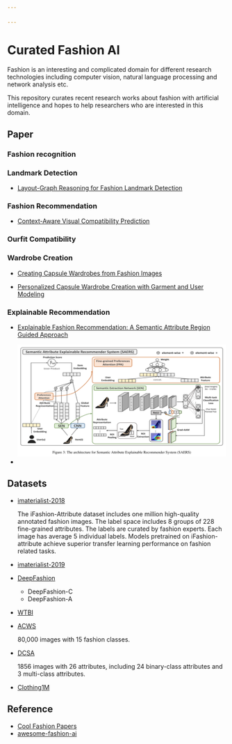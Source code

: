 ```yaml
---

---
```


# Curated Fashion AI

Fashion is an interesting and complicated domain for different research technologies including computer vision, natural language processing and network analysis etc.

This repository curates recent research works about fashion with artificial intelligence and hopes to help researchers who are interested in this domain.

## Paper

### Fashion recognition



### Landmark Detection

* [Layout-Graph Reasoning for Fashion Landmark Detection](http://openaccess.thecvf.com/content_CVPR_2019/papers/Yu_Layout-Graph_Reasoning_for_Fashion_Landmark_Detection_CVPR_2019_paper.pdf)

### Fashion Recommendation

* [Context-Aware Visual Compatibility Prediction](http://openaccess.thecvf.com/content_CVPR_2019/papers/Cucurull_Context-Aware_Visual_Compatibility_Prediction_CVPR_2019_paper.pdf)

### Ourfit Compatibility

### Wardrobe Creation

* [Creating Capsule Wardrobes from Fashion Images](http://openaccess.thecvf.com/content_cvpr_2018/papers/Hsiao_Creating_Capsule_Wardrobes_CVPR_2018_paper.pdf)

* [Personalized Capsule Wardrobe Creation with Garment and User Modeling](https://liqiangnie.github.io/paper/PersonalizedCapsuleWardrobeCreationwithGarmentandUserModeling.pdf)

### Explainable Recommendation

* [Explainable Fashion Recommendation: A Semantic Attribute Region Guided Approach](https://arxiv.org/pdf/1905.12862v1.pdf)

  <img src="assets\1561706616262.png" alt="drawing" width="600"/>

* 

## Datasets

* [imaterialist-2018](https://vision.cornell.edu/se3/wp-content/uploads/2019/06/1906.05750.pdf)

  The iFashion-Attribute dataset includes one million high-quality annotated fashion images. The label space includes 8 groups of 228 fine-grained attributes. The labels are curated by fashion experts. Each image has average 5 individual labels. Models pretrained on iFashion-attribute achieve superior transfer learning performance on fashion related tasks.

* [imaterialist-2019]()

* [DeepFashion](http://mmlab.ie.cuhk.edu.hk/projects/DeepFashion.html)

  * DeepFashion-C
  * DeepFashion-A

* [WTBI](http://tamaraberg.com/street2shop/)

* [ACWS](https://data.vision.ee.ethz.ch/cvl/lbossard/accv12/)

  80,000 images with 15 fashion classes.

* [DCSA](http://chenlab.ece.cornell.edu/people/Andy/publications/ECCV2012_ClothingAttributes.pdf)

  1856 images with 26 attributes, including 24 binary-class attributes and 3 multi-class attributes.

* [Clothing1M](https://github.com/Cysu/noisy_label)


## Reference

- [Cool Fashion Papers](https://github.com/lzhbrian/Cool-Fashion-Papers)
- [awesome-fashion-ai ](https://github.com/ayushidalmia/awesome-fashion-ai)


